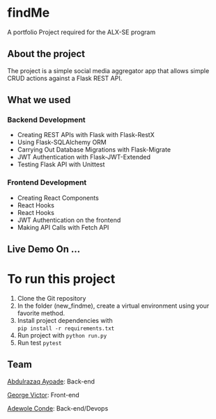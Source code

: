 # findMe
A portfolio Project required for the ALX-SE program

## About the project
The project is a simple social media aggregator app that allows simple CRUD actions against a Flask REST API.

## What we used

### Backend Development

- Creating REST APIs with Flask with Flask-RestX
- Using Flask-SQLAlchemy ORM
- Carrying Out Database Migrations with Flask-Migrate
- JWT Authentication with Flask-JWT-Extended
- Testing Flask API with Unittest

### Frontend Development

- Creating React Components
- React Hooks
- React Hooks
- JWT Authentication on the frontend
- Making API Calls with Fetch API

## Live Demo On ...

# To run this project
1. Clone the Git repository
2. In the folder (new_findme), create a virtual environment using your favorite method.
3. Install project dependencies with  
``
pip install -r requirements.txt
``
4. Run project with
``
python run.py
``
5. Run test
``
pytest
``

## Team
[Abdulrazaq Ayoade](https://github.com/AYcrown77): Back-end

[George Victor](https://github.com/Bro-vick): Front-end

[Adewole Conde](https://github.com/phatboislym): Back-end/Devops